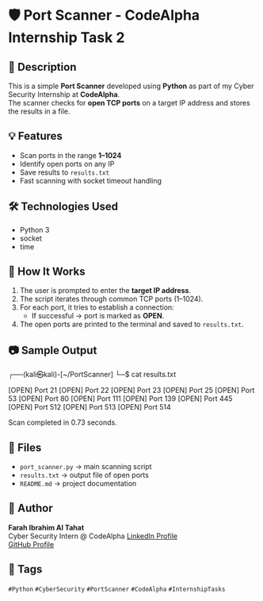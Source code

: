 # 🛡️ Port Scanner - CodeAlpha Internship Task 2

## 📌 Description
This is a simple **Port Scanner** developed using **Python** as part of my Cyber Security Internship at **CodeAlpha**.  
The scanner checks for **open TCP ports** on a target IP address and stores the results in a file.

## 💡 Features
- Scan ports in the range **1–1024**
- Identify open ports on any IP
- Save results to `results.txt`
- Fast scanning with socket timeout handling

## 🛠️ Technologies Used
- Python 3
- socket
- time

## 🚀 How It Works
1. The user is prompted to enter the **target IP address**.
2. The script iterates through common TCP ports (1–1024).
3. For each port, it tries to establish a connection:
   - If successful → port is marked as **OPEN**.
4. The open ports are printed to the terminal and saved to `results.txt`.

## 📷 Sample Output

┌──(kali㉿kali)-[~/PortScanner]
└─$ cat results.txt

[OPEN] Port 21
[OPEN] Port 22
[OPEN] Port 23
[OPEN] Port 25
[OPEN] Port 53
[OPEN] Port 80
[OPEN] Port 111
[OPEN] Port 139
[OPEN] Port 445
[OPEN] Port 512
[OPEN] Port 513
[OPEN] Port 514

Scan completed in 0.73 seconds.

## 📁 Files
- `port_scanner.py` → main scanning script
- `results.txt` → output file of open ports
- `README.md` → project documentation

## 🎯 Author
**Farah Ibrahim Al Tahat**  
Cyber Security Intern @ CodeAlpha
[LinkedIn Profile](https://www.linkedin.com/in/farah-al-tahat-a79176331)  
[GitHub Profile](https://github.com/FarahAlTahat)

## 🔖 Tags
`#Python` `#CyberSecurity` `#PortScanner` `#CodeAlpha` `#InternshipTasks`
